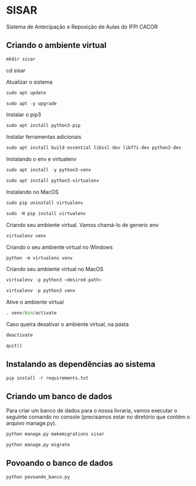 # SISAR

Sistema de Antecipação e Reposição de Aulas do IFPI CACOR


## Criando o ambiente virtual

```python
mkdir sisar
```

cd sisar

Atualizar o sistema

```python
sudo apt update 
```


```python
sudo apt -y upgrade
```

Instalar o pip3

```python
sudo apt install python3-pip
```

Instalar ferramentas adicionais


```python
sudo apt install build-essential libssl-dev libffi-dev python3-dev
```

Instalando o env e virtualenv


```python
sudo apt install -y python3-venv
```

```python
sudo apt install python3-virtualenv
```

Instalando no MacOS

```python
sudo pip uninstall virtualenv

sudo -H pip install virtualenv
```

Criando seu ambiente virtual. Vamos chamá-lo de generic env


```python
virtualenv venv
```

Criando o seu ambiente virtual no Windows 

```python
python -m virtualenv venv
```

Criando seu ambiente virtual no MacOS

```python
virtualenv -p python3 <desired-path>

virtualenv -p python3 venv

```

Ative o ambiente virtual 

```python
. venv/bin/activate
```

Caso queira desativar o ambiente virtual, na pasta

```python
deactivate 
```

```python
quit()
```

## Instalando as dependências ao sistema

```python
pip install -r requirements.txt
```

## Criando um banco de dados 

Para criar um banco de dados para o nossa livraria, vamos executar o seguinte comando no console (precisamos estar no diretório que contém o arquivo manage.py).

```python
python manage.py makemigrations sisar 
```

```python
python manage.py migrate 
```

## Povoando o banco de dados 


```python
python povoando_banco.py
```
